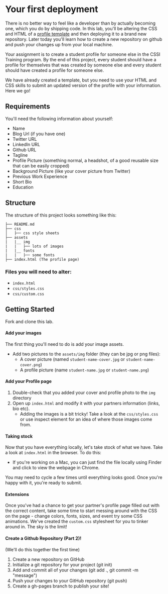 # Your first deployment

There is no better way to feel like a developer than by actually becoming one, which you do by shipping code. In this lab, you'll be altering the CSS and HTML of a [profile template](http://learn-co-curriculum.github.io/cssi-bootcamp-deploy-on-day-one/) and then deploying it to a brand new repository. Later today you'll learn how to create a new repository on github and push your changes up from your local machine.

Your assignment is to create a student profile for someone else in the CSSI Training program. By the end of this project, every student should have a profile for themselves that was created by someone else and every student should have created a profile for someone else.

We have already created a template, but you need to use your HTML and CSS skills to submit an updated version of the profile with your information. Here we go!

## Requirements

You'll need the following information about yourself:

* Name
* Blog Url (if you have one)
* Twitter URL
* LinkedIn URL
* Github URL
* Tagline
* Profile Picture (something normal, a headshot, of a good reusable size that can be easily cropped)
* Background Picture (like your cover picture from Twitter)
* Previous Work Experience
* Short Bio
* Education

## Structure

The structure of this project looks something like this:

```text
├── README.md 
├── css
│   ├── css style sheets
├── assets
|   |__ img
|   |   ├── lots of images
|   |__ fonts
|   |   ├── some fonts
├── index.html (The profile page)
```

### Files you will need to alter:
  * `index.html`
  * `css/styles.css`
  * `css/custom.css`

## Getting Started

Fork and clone this lab.

#### Add your images

The first thing you'll need to do is add your image assets.

  * Add two pictures to the `assets/img` folder (they can be jpg or png files):
    * A cover picture (named `student-name-cover.jpg` or `student-name-cover.png`)
    * A profile picture (name `student-name.jpg` or `student-name.png`)

#### Add your Profile page

  1. Double-check that you added your cover and profile photo to the `img` directory
  2. Open up `index.html` and modify it with your partners information (links, bio etc).
     * Adding the images is a bit tricky! Take a look at the `css/styles.css` or use inspect element for an idea of where those images come from.

#### Taking stock

Now that you have everything locally, let's take stock of what we have. Take a look at `index.html` in the browser. To do this: 

* If you're working on a Mac, you can just find the file locally using Finder and click to view the webpage in Chrome. 

You may need to cycle a few times until everything looks good. Once you're happy with it, you're ready to submit.

#### Extensions

Once you've had a chance to get your partner's profile page filled out with the correct content, take some time to start messing around with the CSS on the page - change colors, fonts, sizes, and event try some CSS animations. We've created the `custom.css` stylesheet for you to tinker around in. The sky is the limit!

#### Create a Github Repository (Part 2)!

(We'll do this together the first time)

  1. Create a new repository on GitHub
  2. Initialize a git repository for your project (git init)
  3. Add and commit all of your changes (git add ., git commit -m "message")
  4. Push your changes to your GitHub repository (git push)
  5. Create a gh-pages branch to publish your site!
